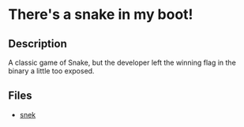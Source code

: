 # There's a snake in my boot!

## Description

A classic game of Snake, but the developer left the winning flag in the binary a little too exposed.

## Files

* [snek](files/snek)

